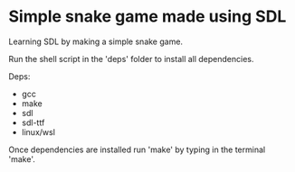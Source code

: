 # Simple snake game made using SDL
Learning SDL by making a simple snake game.

Run the shell script in the 'deps' folder to install all dependencies.

Deps:
- gcc
- make
- sdl
- sdl-ttf
- linux/wsl

Once dependencies are installed run 'make' by typing in the terminal 'make'.